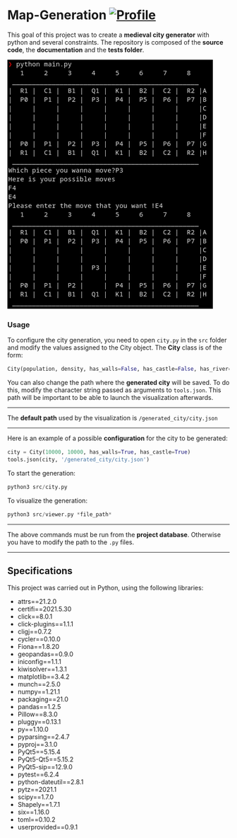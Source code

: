 # Map-Generation [![Profile][title-img]][profile]

[title-img]:https://img.shields.io/badge/-LAVS-blue
[profile]:https://github.com/LAVS-TM

This goal of this project was to create a **medieval city generator** with python and several constraints. The repository is composed of the **source code**, the **documentation** and the **tests folder**.

<img src="https://github.com/Bictole/ChessAI/blob/master/readme_images/cli.png" alt="CLI">

### Usage

To configure the city generation, you need to open `city.py` in the `src` folder and modify the values assigned to the City object. The **City** class is of the form:

```python
City(population, density, has_walls=False, has_castle=False, has_river=False)
```

You can also change the path where the **generated city** will be saved. To do this, modify the character string passed as arguments to `tools.json`. This path will be important to be able to launch the visualization afterwards.

---
The **default path** used by the visualization is `/generated_city/city.json`

---

Here is an example of a possible **configuration** for the city to be generated:

```python
city = City(10000, 10000, has_walls=True, has_castle=True)
tools.json(city, '/generated_city/city.json')
```

To start the generation:

```python
python3 src/city.py
```

To visualize the generation:

```python
python3 src/viewer.py *file_path*
```

---
The above commands must be run from the **project database**. Otherwise you have to modify the path to the `.py` files.

---




## Specifications

This project was carried out in Python, using the following libraries:

* attrs==21.2.0
* certifi==2021.5.30
* click==8.0.1
* click-plugins==1.1.1
* cligj==0.7.2
* cycler==0.10.0
* Fiona==1.8.20
* geopandas==0.9.0
* iniconfig==1.1.1
* kiwisolver==1.3.1
* matplotlib==3.4.2
* munch==2.5.0
* numpy==1.21.1
* packaging==21.0
* pandas==1.2.5
* Pillow==8.3.0
* pluggy==0.13.1
* py==1.10.0
* pyparsing==2.4.7
* pyproj==3.1.0
* PyQt5==5.15.4
* PyQt5-Qt5==5.15.2
* PyQt5-sip==12.9.0
* pytest==6.2.4
* python-dateutil==2.8.1
* pytz==2021.1
* scipy==1.7.0
* Shapely==1.7.1
* six==1.16.0
* toml==0.10.2
* userprovided==0.9.1